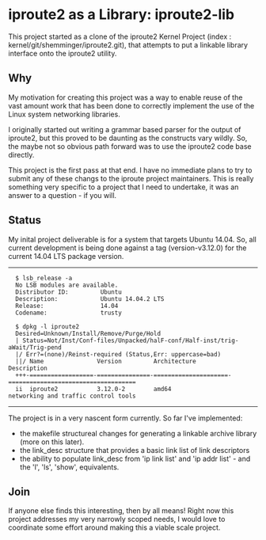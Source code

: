 # iproute2 as a Library: iproute2-lib

This project started as a clone of the iproute2 Kernel Project (index : kernel/git/shemminger/iproute2.git), that attempts to put a linkable library interface onto the iproute2 utility.

## Why

My motivation for creating this project was a way to enable reuse of the vast amount work that has been done to correctly implement the use of the Linux system networking libraries.  

I originally started out writing a grammar based parser for the output of iproute2, but this proved to be daunting as the constructs vary wildly. So, the maybe not so obvious path forward was to use the iproute2 code base directly.

This project is the first pass at that end.  I have no immediate plans to try to submit any of these changs to the iproute project maintainers.  This is really something very specific to a project that I need to undertake, it was an answer to a question - if you will.

## Status

My inital project deliverable is for a system that targets Ubuntu 14.04.  So, all current development is being done against a tag (version-v3.12.0) for the current 14.04 LTS package version.  

---
      $ lsb_release -a
      No LSB modules are available.
      Distributor ID:         Ubuntu
      Description:            Ubuntu 14.04.2 LTS
      Release:                14.04
      Codename:               trusty

      $ dpkg -l iproute2
      Desired=Unknown/Install/Remove/Purge/Hold
      | Status=Not/Inst/Conf-files/Unpacked/halF-conf/Half-inst/trig-aWait/Trig-pend
      |/ Err?=(none)/Reinst-required (Status,Err: uppercase=bad)
      ||/ Name               Version         Architecture          Description
      +++-==================-===============-=====================-====================================
      ii  iproute2           3.12.0-2        amd64                 networking and traffic control tools
---


The project is in a very nascent form currently.  So far I've implemented: 
* the makefile structureal changes for generating a linkable archive library (more on this later).
* the link_desc structure that provides a basic link list of link descriptors
* the ability to populate link_desc from 'ip link list' and 'ip addr list' - and the 'l', 'ls', 'show', equivalents.

## Join

If anyone else finds this interesting, then by all means!  Right now this project addresses my very narrowly scoped needs, I would love to coordinate some effort around making this a viable scale project.

